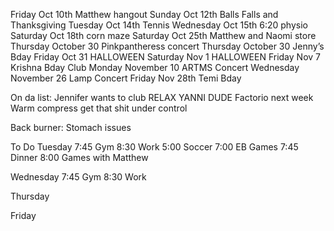 Friday Oct 10th Matthew hangout
Sunday Oct 12th Balls Falls and Thanksgiving
Tuesday Oct 14th Tennis
Wednesday Oct 15th 6:20 physio
Saturday Oct 18th corn maze
Saturday Oct 25th Matthew and Naomi store
Thursday October 30 Pinkpantheress concert
Thursday October 30 Jenny’s Bday
Friday Oct 31 HALLOWEEN
Saturday Nov 1 HALLOWEEN
Friday Nov 7 Krishna Bday Club
Monday November 10 ARTMS Concert
Wednesday November 26 Lamp Concert
Friday Nov 28th Temi Bday

On da list:
Jennifer wants to club
RELAX YANNI DUDE
Factorio next week
Warm compress get that shit under control

Back burner:
Stomach issues

To Do
Tuesday
7:45 Gym
8:30 Work
5:00 Soccer
7:00 EB Games
7:45 Dinner
8:00 Games with Matthew

Wednesday
7:45 Gym
8:30 Work


Thursday

Friday
